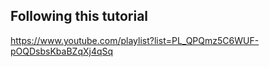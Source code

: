 ## Following this tutorial 
https://www.youtube.com/playlist?list=PL_QPQmz5C6WUF-pOQDsbsKbaBZqXj4qSq